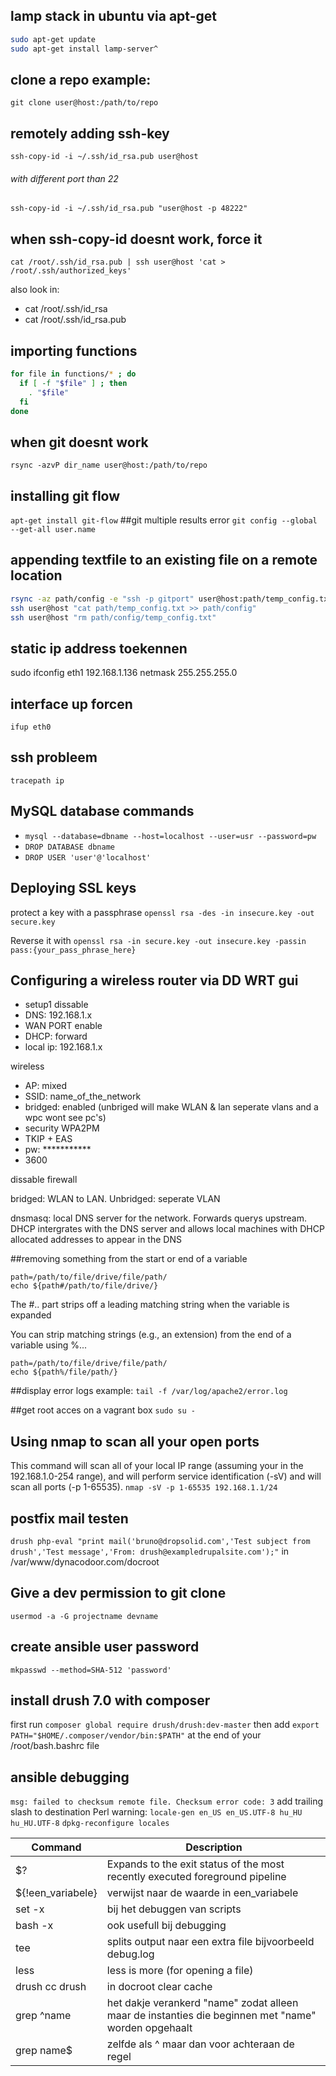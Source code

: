 ## lamp stack in ubuntu via apt-get
```bash
sudo apt-get update
sudo apt-get install lamp-server^
```
## clone a repo example:
`git clone user@host:/path/to/repo`
## remotely adding ssh-key 
`ssh-copy-id -i ~/.ssh/id_rsa.pub user@host`
###### with different port than 22
`ssh-copy-id -i ~/.ssh/id_rsa.pub "user@host -p 48222"`
## when ssh-copy-id doesnt work, force it
`cat /root/.ssh/id_rsa.pub | ssh user@host 'cat > /root/.ssh/authorized_keys'`

also look in:
- cat /root/.ssh/id_rsa
- cat /root/.ssh/id_rsa.pub

## importing functions
```bash
for file in functions/* ; do
  if [ -f "$file" ] ; then
    . "$file"
  fi
done
```
## when git doesnt work
`rsync -azvP dir_name user@host:/path/to/repo`

## installing git flow
`apt-get install git-flow`
##git multiple results error
`git config --global --get-all user.name` 

## appending textfile to an existing file on a remote location
```bash
rsync -az path/config -e "ssh -p gitport" user@host:path/temp_config.txt
ssh user@host "cat path/temp_config.txt >> path/config"
ssh user@host "rm path/config/temp_config.txt"
```

## static ip address toekennen
sudo ifconfig eth1 192.168.1.136 netmask 255.255.255.0

## interface up forcen
`ifup eth0`

## ssh probleem
`tracepath ip`

## MySQL database commands
- `mysql --database=dbname --host=localhost --user=usr --password=pw`
- `DROP DATABASE dbname`
- `DROP USER 'user'@'localhost'`

## Deploying SSL keys
protect a key with a passphrase
`openssl rsa -des -in insecure.key -out secure.key`

Reverse it with
`openssl rsa -in secure.key -out insecure.key -passin pass:{your_pass_phrase_here}`

## Configuring a wireless router via DD WRT gui
- setup1 dissable
- DNS: 192.168.1.x
- WAN PORT enable
- DHCP: forward
- local ip: 192.168.1.x

wireless
- AP: mixed
- SSID: name_of_the_network
- bridged: enabled (unbriged will make WLAN & lan seperate vlans and a wpc wont see pc's)
- security WPA2PM
- TKIP + EAS
- pw: ***********
- 3600

dissable firewall

bridged: WLAN to LAN. Unbridged: seperate VLAN

dnsmasq: local DNS server for the network. Forwards querys upstream. DHCP intergrates with the DNS server and allows local machines with DHCP allocated addresses to appear in the DNS

##removing something from the start or end of a variable
```
path=/path/to/file/drive/file/path/
echo ${path#/path/to/file/drive/}
```
The #.. part strips off a leading matching string when the variable is expanded

You can strip matching strings (e.g., an extension) from the end of a variable using %...
```
path=/path/to/file/drive/file/path/
echo ${path%/file/path/}
```

##display error logs
example:
`tail -f /var/log/apache2/error.log`

##get root acces on a vagrant box
`sudo su -`

## Using nmap to scan all your open ports
This command will scan all of your local IP range (assuming your in the 192.168.1.0-254 range), and will perform service identification (-sV) and will scan all ports (-p 1-65535).
`nmap -sV -p 1-65535 192.168.1.1/24`

## postfix mail testen
`drush php-eval "print mail('bruno@dropsolid.com','Test subject from drush','Test message','From: drush@exampledrupalsite.com');"`
in /var/www/dynacodoor.com/docroot

## Give a dev permission to git clone
`usermod -a -G projectname devname`

## create ansible user password
`mkpasswd --method=SHA-512 'password'`

## install drush 7.0 with composer
first run
`composer global require drush/drush:dev-master`
then add `export PATH="$HOME/.composer/vendor/bin:$PATH"`
at the end of your /root/bash.bashrc file

## ansible debugging
`msg: failed to checksum remote file. Checksum error code: 3`
add trailing slash to destination
Perl warning:
`locale-gen en_US en_US.UTF-8 hu_HU hu_HU.UTF-8`
`dpkg-reconfigure locales`

| Command | Description |
| ------- | ------ |
| $? |  Expands to the exit status of the most recently executed foreground pipeline |
| ${!een_variabele} | verwijst naar de waarde in een_variabele|
| set -x | bij het debuggen van scripts |
| bash -x | ook usefull bij debugging |
| tee | splits output naar een extra file bijvoorbeeld debug.log |
| less | less is more (for opening a file) |
| drush cc drush | in docroot clear cache |
| grep ^name | het dakje verankerd "name" zodat alleen maar de instanties die beginnen met "name" worden opgehaalt |
| grep name$ | zelfde als ^ maar dan voor achteraan de regel |

